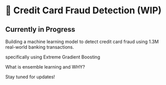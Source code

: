 # 🚧 Credit Card Fraud Detection (WIP)

## Currently in Progress 
 
Building a machine learning model to detect credit card fraud using 1.3M real-world banking transactions.

specifically using Extreme Gradient Boosting 

What is ensemble learning and WHY?



Stay tuned for updates!
